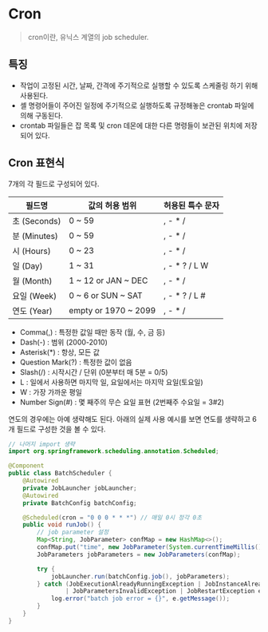 # Cron
> cron이란, 유닉스 계열의 job scheduler.

## 특징 
- 작업이 고정된 시간, 날짜, 간격에 주기적으로 실행할 수 있도록 스케줄링 하기 위해 사용된다.
- 셸 명령어들이 주어진 일정에 주기적으로 실행하도록 규정해놓은 crontab 파일에 의해 구동된다.
- crontab 파일들은 잡 목록 및 cron 데몬에 대한 다른 명령들이 보관된 위치에 저장되어 있다.

## Cron 표현식 

7개의 각 필드로 구성되어 있다.

| 필드명 | 값의 허용 범위 | 허용된 특수 문자 |
|---|---|---|
|초 (Seconds)|0 ~ 59|, - * /|
|분 (Minutes)|0 ~ 59|, - * /|
|시 (Hours)|0 ~ 23|, - * /|
|일 (Day)|1 ~ 31|, - * ? / L W|
|월 (Month)|1 ~ 12 or JAN ~ DEC|, - * /|
|요일 (Week)|0 ~ 6 or SUN ~ SAT|, - * ? / L #|
|연도 (Year)|empty or 1970 ~ 2099|, - * /|

- Comma(,) : 특정한 값일 때만 동작 (월, 수, 금 등)
- Dash(-) : 범위 (2000-2010)
- Asterisk(*) : 항상, 모든 값
- Question Mark(?) : 특정한 값이 없음
- Slash(/) : 시작시간 / 단위 (0분부터 매 5분 = 0/5)
- L : 일에서 사용하면 마지막 일, 요일에서는 마지막 요일(토요일)
- W : 가장 가까운 평일 
- Number Sign(#) : 몇 째주의 무슨 요일 표현 (2번째주 수요일 = 3#2)

연도의 경우에는 아예 생략해도 된다. 아래의 실제 사용 예시를 보면 연도를 생략하고 6개 필드로 구성한 것을 볼 수 있다.

```java
// 나머지 import 생략
import org.springframework.scheduling.annotation.Scheduled;

@Component
public class BatchScheduler {
    @Autowired
    private JobLauncher jobLauncher;
    @Autowired
    private BatchConfig batchConfig;

    @Scheduled(cron = "0 0 0 * * *") // 매일 0시 정각 0초
    public void runJob() {
        // job parameter 설정
        Map<String, JobParameter> confMap = new HashMap<>();
        confMap.put("time", new JobParameter(System.currentTimeMillis()));
        JobParameters jobParameters = new JobParameters(confMap);

        try {
            jobLauncher.run(batchConfig.job(), jobParameters);
        } catch (JobExecutionAlreadyRunningException | JobInstanceAlreadyCompleteException
                | JobParametersInvalidException | JobRestartException e) {
            log.error("batch job error = {}", e.getMessage());
        }
    }
}
```
